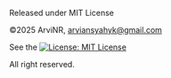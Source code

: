 Released under MIT License

©2025 ArviNR, arviansyahyk@gmail.com

See the [![License: MIT License](https://img.shields.io/badge/License-MIT_License-red.svg)](LICENSE)

All right reserved. 
